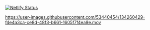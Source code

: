 [![Netlify Status](https://api.netlify.com/api/v1/badges/5d8f64fc-fbbe-4589-b9f3-70e0f78ad07e/deploy-status)](https://app.netlify.com/sites/custom-homepage-react/deploys)



https://user-images.githubusercontent.com/53440454/134260429-f4e4a3ca-ce8d-48f3-b661-1605f7f4ea8e.mov

